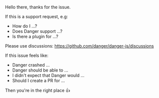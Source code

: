 Hello there, thanks for the issue.

If this is a support request, e.g:

* How do I ...?
* Does Danger support ...?
* Is there a plugin for ...?

Please use discussions: https://github.com/danger/danger-js/discussions

If this issue feels like:

* Danger crashed ...
* Danger should be able to ...
* I didn't expect that Danger would ...
* Should I create a PR for ...

Then you're in the right place :+1:
